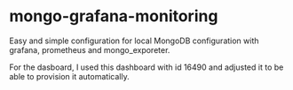 # mongo-grafana-monitoring

Easy and simple configuration for local MongoDB configuration with grafana, prometheus and mongo_exporeter.

For the dasboard, I used this dashboard with id 16490 and adjusted it to be able to provision it automatically.
